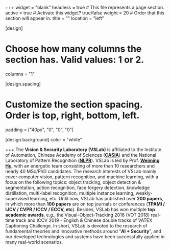 +++
widget = "blank"
headless = true  # This file represents a page section.
active = true  # Activate this widget? true/false
weight = 20  # Order that this section will appear in.
title = ""
location = "left"

[design]
  # Choose how many columns the section has. Valid values: 1 or 2.
  columns = "1"

[design.spacing]
  # Customize the section spacing. Order is top, right, bottom, left.
  padding = ["40px", "0", "0", "0"]

[design.background]
  color = "white"

+++
The **Vision & Security Laboratory (VSLab)** is affiliated to the Institute of Automation, Chinese Academy of Sciences ([**CASIA**](http://english.ia.cas.cn/)) and the National Laboratory of Pattern Recognition ([**NLPR**](http://www.nlpr.ia.ac.cn/en/)). VSLab is led by Prof. [**Weiming Hu**](http://people.ucas.ac.cn/~huweiming?language=en), with an energetic team consisting of more than 10 researchers and nearly 40 MSc/PhD candidates. The research interests of VSLab mainly cover computer vision, pattern recognition, and machine learning, with a focus on the following topics: object tracking, object detection & segmentation, action recognition, face forgery detection, knowledge distillation, multi-label recognition, multiple instance learning, weakly-supervised learning, etc. Until now, VSLab has published over **200 papers**, in which more than **100 papers** are on top journals or conferences (**TPAMI / IJCV / CVPR / ICCV / ECCV, etc**). Besides, VSLab has won multiple **top academic awards**, e.g., the Visual-Object-Tracking 2018 (VOT 2018) real-time track and ICCV 2019 - English & Chinese double tracks of VATEX Captioning Challenge. In short, VSLab is devoted to the research of fundamental theories and innovative methods around “**AI + Security**”, and our developed technologies and systems have been successfully applied in many real-world scenarios.
